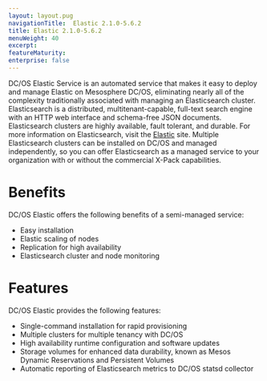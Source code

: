 ```yaml
---
layout: layout.pug
navigationTitle:  Elastic 2.1.0-5.6.2
title: Elastic 2.1.0-5.6.2
menuWeight: 40
excerpt:
featureMaturity:
enterprise: false
---
```


<!-- This source repo for this topic is https://github.com/mesosphere/dcos-commons -->


DC/OS Elastic Service is an automated service that makes it easy to deploy and manage Elastic on Mesosphere DC/OS, eliminating nearly all of the complexity traditionally associated with managing an Elasticsearch cluster. Elasticsearch is a distributed, multitenant-capable, full-text search engine with an HTTP web interface and schema-free JSON documents. Elasticsearch clusters are highly available, fault tolerant, and durable. For more information on Elasticsearch, visit the [Elastic](https://www.elastic.co/) site. Multiple Elasticsearch clusters can be installed on DC/OS and managed independently, so you can offer Elasticsearch as a managed service to your organization with or without the commercial X-Pack capabilities.

# Benefits

DC/OS Elastic offers the following benefits of a semi-managed service:

*   Easy installation
*   Elastic scaling of nodes
*   Replication for high availability
*   Elasticsearch cluster and node monitoring

# Features

DC/OS Elastic provides the following features:

*   Single-command installation for rapid provisioning
*   Multiple clusters for multiple tenancy with DC/OS
*   High availability runtime configuration and software updates
*   Storage volumes for enhanced data durability, known as Mesos Dynamic Reservations and Persistent Volumes
*   Automatic reporting of Elasticsearch metrics to DC/OS statsd collector
